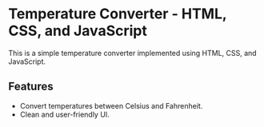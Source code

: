 # Temperature Converter - HTML, CSS, and JavaScript

This is a simple temperature converter implemented using HTML, CSS, and JavaScript.

## Features

- Convert temperatures between Celsius and Fahrenheit.
- Clean and user-friendly UI.
